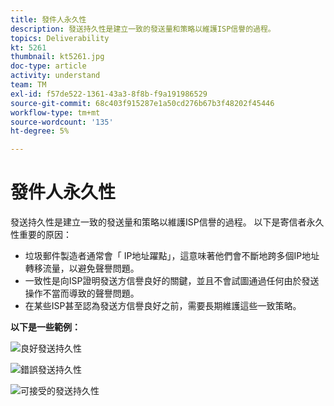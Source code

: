 ```yaml
---
title: 發件人永久性
description: 發送持久性是建立一致的發送量和策略以維護ISP信譽的過程。
topics: Deliverability
kt: 5261
thumbnail: kt5261.jpg
doc-type: article
activity: understand
team: TM
exl-id: f57de522-1361-43a3-8f8b-f9a191986529
source-git-commit: 68c403f915287e1a50cd276b67b3f48202f45446
workflow-type: tm+mt
source-wordcount: '135'
ht-degree: 5%

---
```


# 發件人永久性

發送持久性是建立一致的發送量和策略以維護ISP信譽的過程。 以下是寄信者永久性重要的原因：

* 垃圾郵件製造者通常會「 IP地址躍點」，這意味著他們會不斷地跨多個IP地址轉移流量，以避免聲譽問題。
* 一致性是向ISP證明發送方信譽良好的關鍵，並且不會試圖通過任何由於發送操作不當而導致的聲譽問題。
* 在某些ISP甚至認為發送方信譽良好之前，需要長期維護這些一致策略。

**以下是一些範例：**

![良好發送持久性](assets/Sender_Permanence_1.png)

![錯誤發送持久性](assets/Sender_Permanence_2.png)

![可接受的發送持久性](assets/Sender_Permanence_3.png)
